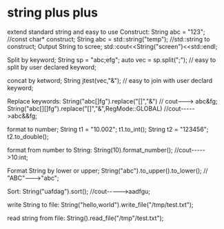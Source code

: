 # string plus plus
extend standard string and easy to use
Construct:
String abc = "123"; //const char* construct;
String abc = std::string("temp"); //std::string to construct;
Output String to scree;
std::cout<<String("screen")<<std::endl;

Split by keyword;
String sp = "abc;efg"; 
auto vec = sp.split(";"); // easy to split by user declared keyword;

concat by ketword;
String jtest(vec,"&"); // easy to join with user declard keyword;

Replace keywords:
String("abc[]fg").replace("[]","&") // cout---> abc&fg;
String("abc[][]fg").replace("[]","&",RegMode::GLOBAL) //cout----->abc&&fg;

format to number;
String t1 = "10.002"; t1.to_int();
String t2 = "123456"; t2.to_double();

format from number to String:
String(10).format_number(); //cout----->10:int;

Format String by lower or upper;
String("abc").to_upper().to_lower();  //  "ABC"--->"abc";

Sort:
String("uafdag").sort(); //cout----->aadfgu;

write String to file:
String("hello,world").write_file("/tmp/test.txt");

read string from file:
String().read_file("/tmp"/test.txt");



